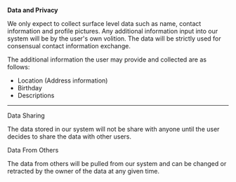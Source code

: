 **Data and Privacy**

We only expect to collect surface level data such as name, contact information and profile pictures. Any additional information input into our system will be by the user's own volition. The data will be strictly used for consensual contact information exchange. 

The additional information the user may provide and collected are as follows:
- Location (Address information)
- Birthday
- Descriptions

-----------------------------------------------------------

Data Sharing

The data stored in our system will not be share with anyone until the user decides to share the data with other users.

Data From Others

The data from others will be pulled from our system and can be changed or retracted by the owner of the data at any given time.

